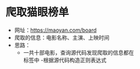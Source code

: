 # 爬取猫眼榜单
- 网址：https://maoyan.com/board
- 爬取的信息：电影名称、主演、上映时间
- 思路：
  - 一共十部电影，查询源代码发现爬取的信息都在<dd></dd>标签中
  -根据源代码构造正则表达式

